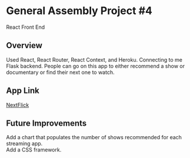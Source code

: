 <h1>General Assembly Project #4</h1>

React Front End

<h2>Overview</h2>

Used React, React Router, React Context, and Heroku.  Connecting to me Flask backend. People can go on this app to either recommend a show or documentary or find their next one to watch.  

<h2>App Link</h2>

[NextFlick](https://enigmatic-bayou-89258.herokuapp.com/)
 
<h2>Future Improvements</h2>

Add a chart that populates the number of shows recommended for each streaming app.  
Add a CSS framework.
